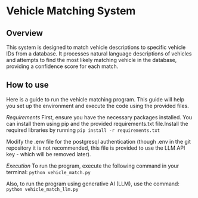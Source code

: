 # Vehicle Matching System 

## Overview
This system is designed to match vehicle descriptions to specific vehicle IDs from a database. It processes natural language descriptions of vehicles and attempts to find the most likely matching vehicle in the database, providing a confidence score for each match.

## How to use
Here is a guide to run the vehicle matching program. This guide will help you set up the environment and execute the code using the provided files.

*Requirements*
First, ensure you have the necessary packages installed. You can install them using pip and the provided requirements.txt file.Install the required libraries by running `pip install -r requirements.txt`
   
Modify the .env file for the postgresql authentication (though .env in the git repository it is not recommended, this file is provided to use the LLM API key - which will be removed later).

*Execution*
To run the program, execute the following command in your terminal:
`python vehicle_match.py`

Also, to run the program using generative AI (LLM), use the command:
`python vehicle_match_llm.py`